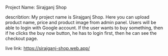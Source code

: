 Project Name: Sirajganj Shop

describtion: My project name is Sirajganj Shop. Here you can upload product name, price and product image from admin panel. Users will be able to login with Google account. If the user wants to buy something, then if he clicks the buy now button, he has to login first, then he can see the checkout page.

live link: https://sirajganj-shop.web.app/
